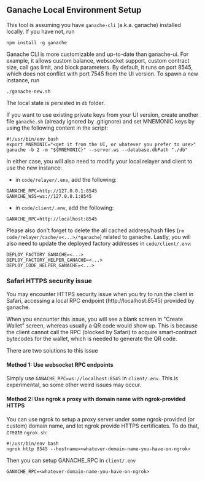 ## Ganache Local Environment Setup

This tool is assuming you have `ganache-cli` (a.k.a. ganache) installed locally. If you have not, run

```
npm install -g ganache
```

Ganache CLI is more customizable and up-to-date than ganache-ui. For example, it allows custom balance, websocket support, custom contract size, call gas limit, and block parameters. By default, it runs on port 8545, which does not conflict with port 7545 from the UI version. To spawn a new instance, run

```
./ganache-new.sh
```

The local state is persisted in `db` folder.

If you want to use existing private keys from your UI version, create another file `ganache.sh` (already ignored by .gitignore) and set MNEMONIC keys by using the following content in the script:

```
#!/usr/bin/env bash
export MNEMONIC="<get it from the UI, or whatever you prefer to use>"
ganache -b 2 -m "${MNEMONIC}" --server.ws --database.dbPath "./db"
```

In either case, you will also need to modify your local relayer and client to use the new instance:

- in `code/relayer/.env`, add the following:

```
GANACHE_RPC=http://127.0.0.1:8545
GANACHE_WSS=ws://127.0.0.1:8545
```

- in `code/client/.env`, add the following:

```
GANACHE_RPC=http://localhost:8545
```

Please also don't forget to delete the all cached address/hash files (`rm code/relayer/cache/v<...>/*ganache`) related to ganache. Lastly, you will also need to update the deployed factory addresses in `code/client/.env`:

```
DEPLOY_FACTORY_GANACHE=<...>
DEPLOY_FACTORY_HELPER_GANACHE=<...>
DEPLOY_CODE_HELPER_GANACHE=<...>
```

### Safari HTTPS security issue

You may encounter HTTPS security issue when you try to run the client in Safari, accessing a local RPC endpoint (http://localhost:8545) provided by ganache.

When you encounter this issue, you will see a blank screen in "Create Wallet" screen, whereas usually a QR code would show up. This is because the client cannot call the RPC (blocked by Safari) to acquire smart-contract bytecodes for the wallet, which is needed to generate the QR code. 

There are two solutions to this issue

#### Method 1: Use websocket RPC endpoints

Simply use `GANACHE_RPC=ws://localhost:8545` in `client/.env`. This is experimental, so some other weird issues may occur.

#### Method 2: Use ngrok a proxy with domain name with ngrok-provided HTTPS

You can use ngrok to setup a proxy server under some ngrok-provided (or custom) domain name, and let ngrok provide HTTPS certificates. To do that, create `ngrok.sh`:

```
#!/usr/bin/env bash
ngrok http 8545 --hostname=<whatever-domain-name-you-have-on-ngrok>
```

Then you can setup GANACHE_RPC in `client/.env`

```
GANACHE_RPC=<whatever-domain-name-you-have-on-ngrok>
```